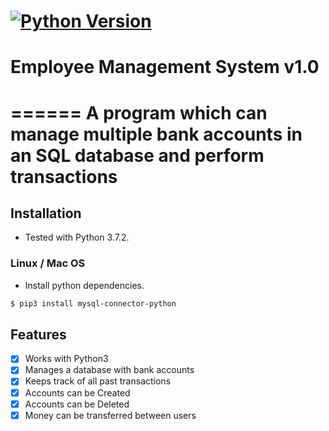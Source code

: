 
[![Python Version](https://img.shields.io/static/v1.svg?label=Python&message=3.x&color=blue)]()
======
# Employee Management System v1.0
======
A program which can manage multiple bank accounts in an SQL database and perform transactions
======
## Installation
* Tested with Python 3.7.2.

### Linux / Mac OS
* Install python dependencies.
```bash
$ pip3 install mysql-connector-python
```

## Features
- [x] Works with Python3  
- [x] Manages a database with bank accounts
- [x] Keeps track of all past transactions  
- [x] Accounts can be Created
- [x] Accounts can be Deleted  
- [x] Money can be transferred between users